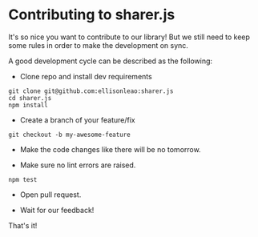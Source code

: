 Contributing to sharer.js
=========================

It's so nice you want to contribute to our library! But we still need to keep some rules in order to make the development on sync.

A good development cycle can be described as the following:

- Clone repo and install dev requirements

```
git clone git@github.com:ellisonleao:sharer.js
cd sharer.js
npm install
```

- Create a branch of your feature/fix

```
git checkout -b my-awesome-feature
```

- Make the code changes like there will be no tomorrow.

- Make sure no lint errors are raised.

```
npm test
```

- Open pull request.

- Wait for our feedback!


That's it!

